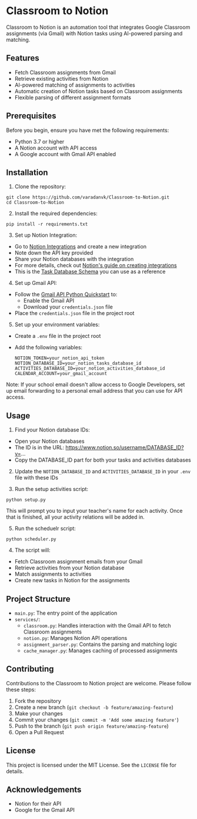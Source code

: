 # Classroom to Notion

Classroom to Notion is an automation tool that integrates Google Classroom assignments (via Gmail) with Notion tasks using AI-powered parsing and matching.

## Features

- Fetch Classroom assignments from Gmail
- Retrieve existing activities from Notion
- AI-powered matching of assignments to activities
- Automatic creation of Notion tasks based on Classroom assignments
- Flexible parsing of different assignment formats

## Prerequisites

Before you begin, ensure you have met the following requirements:

- Python 3.7 or higher
- A Notion account with API access
- A Google account with Gmail API enabled

## Installation

1. Clone the repository:
```
git clone https://github.com/varadanvk/Classroom-to-Notion.git
cd Classroom-to-Notion
```

2. Install the required dependencies:
```
pip install -r requirements.txt
```

3. Set up Notion Integration:
- Go to [Notion Integrations](https://www.notion.so/my-integrations) and create a new integration
- Note down the API key provided
- Share your Notion databases with the integration
- For more details, check out [Notion's guide on creating integrations](https://developers.notion.com/docs/create-a-notion-integration)
- This is the [Task Database Schema](https://varadankalkunte.notion.site/e24d5164b78a417a95515759ccc31663?v=ef26c66dc99f4579999ccdaaed801e80&pvs=4) you can use as a reference

4. Set up Gmail API:
- Follow the [Gmail API Python Quickstart](https://developers.google.com/gmail/api/quickstart/python) to:
  - Enable the Gmail API
  - Download your `credentials.json` file
- Place the `credentials.json` file in the project root

5. Set up your environment variables:
- Create a `.env` file in the project root
- Add the following variables:

  ```
  NOTION_TOKEN=your_notion_api_token
  NOTION_DATABASE_ID=your_notion_tasks_database_id
  ACTIVITIES_DATABASE_ID=your_notion_activities_database_id
  CALENDAR_ACCOUNT=your_gmail_account
  ```
  
Note: If your school email doesn't allow access to Google Developers, set up email forwarding to a personal email address that you can use for API access.

## Usage

1. Find your Notion database IDs:
- Open your Notion databases
- The ID is in the URL: https://www.notion.so/username/DATABASE_ID?v=...
- Copy the DATABASE_ID part for both your tasks and activities databases

2. Update the `NOTION_DATABASE_ID` and `ACTIVITIES_DATABASE_ID` in your `.env` file with these IDs

3. Run the setup activities script:
   
```
python setup.py
```
This will prompt you to input your teacher's name for each activity. Once that is finished, all your activity relations will be added in. 

5. Run the scheduelr script:
```
python scheduler.py
```

4. The script will:
- Fetch Classroom assignment emails from your Gmail
- Retrieve activities from your Notion database
- Match assignments to activities
- Create new tasks in Notion for the assignments

## Project Structure

- `main.py`: The entry point of the application
- `services/`:
  - `classroom.py`: Handles interaction with the Gmail API to fetch Classroom assignments
  - `notion.py`: Manages Notion API operations
  - `assignment_parser.py`: Contains the parsing and matching logic
  - `cache_manager.py`: Manages caching of processed assignments

## Contributing

Contributions to the Classroom to Notion project are welcome. Please follow these steps:

1. Fork the repository
2. Create a new branch (`git checkout -b feature/amazing-feature`)
3. Make your changes
4. Commit your changes (`git commit -m 'Add some amazing feature'`)
5. Push to the branch (`git push origin feature/amazing-feature`)
6. Open a Pull Request

## License

This project is licensed under the MIT License. See the `LICENSE` file for details.

## Acknowledgements

- Notion for their API
- Google for the Gmail API
